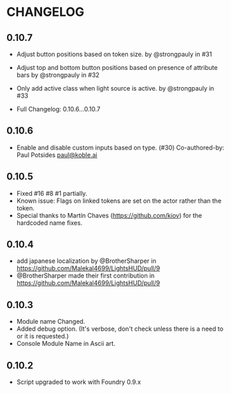 CHANGELOG
===================================

## 0.10.7
* Adjust button positions based on token size. by @strongpauly in #31
* Adjust top and bottom button positions based on presence of attribute bars by @strongpauly in #32
* Only add active class when light source is active. by @strongpauly in #33

* Full Changelog: 0.10.6...0.10.7 

## 0.10.6
* Enable and disable custom inputs based on type. (#30) Co-authored-by: Paul Potsides <paul@koble.ai>

## 0.10.5
* Fixed #16 #8 #1 partially. 
* Known issue: Flags on linked tokens are set on the actor rather than the token.
* Special thanks to Martín Chaves (https://github.com/kiov) for the hardcoded name fixes.

## 0.10.4
* add japanese localization by @BrotherSharper in https://github.com/Malekal4699/LightsHUD/pull/9
* @BrotherSharper made their first contribution in https://github.com/Malekal4699/LightsHUD/pull/9

## 0.10.3
* Module name Changed.
* Added debug option. (It's verbose, don't check unless there is a need to or it is requested.)
* Console Module Name in Ascii art.

## 0.10.2
* Script upgraded to work with Foundry 0.9.x


